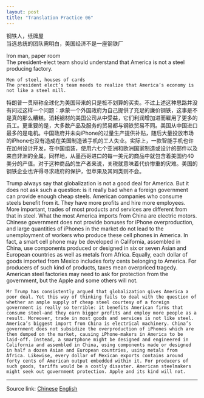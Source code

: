 ```yaml
---
layout: post
title: "Translation Practice 06"
---
```


钢铁人，纸牌屋  
当选总统的团队需明白，美国经济不是一座钢铁厂

Iron man, paper room  
The president-elect team should understand that America is not a steel producing factory.

```
Men of steel, houses of cards  
The president elect’s team needs to realize that America’s economy is not like a steel mill.
```

特朗普一贯辩称全球化为美国带来的只是桩不划算的买卖。不过上述这种思路并没有问过这样一个问题：承蒙一个外国政府为自己提供了充足的廉价钢铁，这事是不是真的那么糟糕。消耗钢材的美国公司从中受益，它们利润增加进而雇用了更多的员工。更重要的是，大多数产品及服务的贸易都与钢铁贸易不同。美国从中国进口最多的是电机。中国政府并未向iPhone的过量生产提供补贴，随后大量投放市场的iPhone也没有造成在美国制造该手机的工人失业。实际上，一款智能手机也许在加州设计开发，在中国组装，使用六七个亚洲和欧洲国家制造或设计的部件以及来自非洲的金属。同样地，从墨西哥进口的每一美元的商品中就包含着美国约40美分的产值。对于这种商品的生产者来说，关税就意味着代价惨重的灾难。美国的钢铁企业也许得寻求政府的保护，但苹果及其同类则不会。

Trump always say that globalization is not a good deal for America. But it does not ask such a question: is it really bad when a foreign government can provide enough cheap steels. American companies who consume steels benefit from it. They have more profits and hire more employees. More important, trades of most products and services are different from that in steel. What the most America imports from China are electric motors. Chinese government does not provide bonuses for iPhone overproduction, and large quantities of iPhones in the market do not lead to the unemployment of workers who produce these cell phones in America. In fact, a smart cell phone may be developed in California, assembled in China, use components produced or designed in six or seven Asian and European countries as well as metals from Africa. Equally, each dollar of goods imported from Mexico includes forty cents belonging to America. For producers of such kind of products, taxes mean overpriced tragedy. American steel factories may need to ask for protection from the government, but the Apple and some others will not.

```
Mr Trump has consistently argued that globalization gives America a poor deal. Yet this way of thinking fails to deal with the question of whether an ample supply of cheap steel courtesy of a foreign government is really so terrible: it benefits American firms that consume steel-and they earn bigger profits and employ more people as a result. Moreover, trade in most goods and services is not like steel. America’s biggest import from China is electrical machinery. China’s government does not subsidize the overproduction of iPhones which are then dumped on the market, causing iPhone-makers in America to be laid-off. Instead, a smartphone might be designed and engineered in California and assembled in China, using components made or designed in half a dozen Asian and European countries, using metals from Africa. Likewise, every dollar of Mexican exports contains around forty cents of American output embedded within it. For producers of such goods, tariffs would be a costly disaster. American steelmakers might seek out government protection. Apple and its kind will not.
```


*****************************************************************************

Source link: [Chinese][link1] [English][link2]  

[link1]: https://gbr.economist.com/articles/view/58732cc5ffe2d68e1978db6f/zh_CN/en_GB
[link2]: https://gbr.economist.com/articles/view/58732cc5ffe2d68e1978db6f/en_GB/zh_CN
